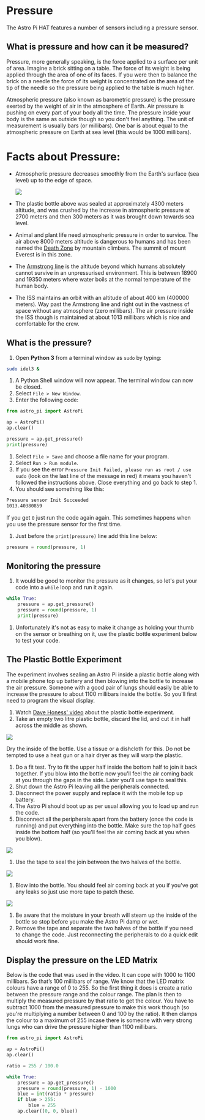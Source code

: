 # Pressure

The Astro Pi HAT features a number of sensors including a pressure sensor. 

## What is pressure and how can it be measured?

Pressure, more generally speaking, is the force applied to a surface per unit of area. Imagine a brick sitting on a table. The force of its weight is being applied through the area of one of its faces. If you were then to balance the brick on a needle the force of its weight is concentrated on the area of the tip of the needle so the pressure being applied to the table is much higher.

Atmospheric pressure (also known as barometric pressure) is the pressure exerted by the weight of air in the atmosphere of Earth. Air pressure is pushing on every part of your body all the time. The pressure inside your body is the same as outside though so you don't feel anything. The unit of measurement is usually bars (or millibars). One bar is about equal to the atmospheric pressure on Earth at sea level (this would be 1000 millibars).

# Facts about Pressure:

- Atmospheric pressure decreases smoothly from the Earth's surface (sea level) up to the edge of space.

    ![](images/bottle.jpg)

- The plastic bottle above was sealed at approximately 4300 meters altitude, and was crushed by the increase in atmospheric pressure at 2700 meters and then 300 meters as it was brought down towards sea level.
- Animal and plant life need atmospheric pressure in order to survice. The air above 8000 meters altitude is dangerous to humans and has been named the [Death Zone](http://simple.wikipedia.org/wiki/Death_zone) by mountain climbers. The summit of mount Everest is in this zone.
- The [Armstrong line](http://en.wikipedia.org/wiki/Armstrong_limit) is the altitude beyond which humans absolutely cannot survive in an unpressurised environment. This is between 18900 and 19350 meters where water boils at the normal temperature of the human body.
- The ISS maintains an orbit with an altitude of about 400 km (400000 meters). Way past the Armstrong line and right out in the vastness of space without any atmosphere (zero millibars). The air pressure inside the ISS though is maintained at about 1013 millibars which is nice and comfortable for the crew.

## What is the pressure?

1. Open **Python 3** from a terminal window as `sudo` by typing:
  
  ```bash
  sudo idel3 &
  ```
  
1. A Python Shell window will now appear. The terminal window can now be closed.
1. Select `File > New Window`.
1. Enter the following code:

  ```python
  from astro_pi import AstroPi
  
  ap = AstroPi()
  ap.clear()
  
  pressure = ap.get_pressure()
  print(pressure)
  ```

1. Select `File > Save` and choose a file name for your program.
1. Select `Run > Run module`.
1. If you see the error `Pressure Init Failed, please run as root / use sudo` (look on the last line of the message in red) it means you haven't followed the instructions above. Close everything and go back to step 1.
1. You should see something like this:

  ```bash
  Pressure sensor Init Succeeded
  1013.40380859
  ```
  
  If you get `0` just run the code again again. This sometimes happens when you use the pressure sensor for the first time.

1. Just before the `print(pressure)` line add this line below:

  ```python
  pressure = round(pressure, 1)
  ```

## Monitoring the pressure

1. It would be good to monitor the pressure as it changes, so let's put your code into a `while` loop and run it again.

  ```python
  while True:
      pressure = ap.get_pressure()
      pressure = round(pressure, 1)
      print(pressure)
  ```

1. Unfortunately it's not as easy to make it change as holding your thumb on the sensor or breathing on it, use the plastic bottle experiment below to test your code.

## The Plastic Bottle Experiment

The experiment involves sealing an Astro Pi inside a plastic bottle along with a mobile phone top up battery and then blowing into the bottle to increase the air pressure. Someone with a good pair of lungs should easily be able to increase the pressure to about 1100 millibars inside the bottle. So you'll first need to program the visual display. 

1. Watch [Dave Honess' video](https://www.youtube.com/watch?v=CHUukiKF3ew) about the plastic bottle experiment.
1. Take an empty two litre plastic bottle, discard the lid, and cut it in half across the middle as shown.

  ![](images/Astro_Pi_Diagrams-01.png)
  
  Dry the inside of the bottle. Use a tissue or a dishcloth for this. Do not be tempted to use a heat gun or a hair dryer as they will warp the plastic.

1. Do a fit test. Try to fit the upper half inside the bottom half to join it back together. If you blow into the bottle now you'll feel the air coming back at you through the gaps in the side. Later you'll use tape to seal this. 
1. Shut down the Astro Pi leaving all the peripherals connected.
1. Disconnect the power supply and replace it with the mobile top up battery.
1. The Astro Pi should boot up as per usual allowing you to load up and run the code.
1. Disconnect all the peripherals apart from the battery (once the code is running) and put everything into the bottle. Make sure the top half goes inside the bottom half (so you'll feel the air coming back at you when you blow).

  ![](images/Astro_Pi_Diagrams-02.png)

1. Use the tape to seal the join between the two halves of the bottle.

  ![](images/Astro_Pi_Diagrams-03.png)

1. Blow into the bottle. You should feel air coming back at you if you've got any leaks so just use more tape to patch these.

  ![](images/Astro_Pi_Diagrams-04.png)

1. Be aware that the moisture in your breath will steam up the inside of the bottle so stop before you make the Astro Pi damp or wet.
1. Remove the tape and separate the two halves of the bottle if you need to change the code. Just reconnecting the peripherals to do a quick edit should work fine.


## Display the pressure on the LED Matrix

Below is the code that was used in the video. It can cope with 1000 to 1100 millibars. So that’s 100 millibars of range. We know that the LED matrix colours have a range of 0 to 255. So the first thing it does is create a ratio between the pressure range and the colour range. The plan is then to multiply the measured pressure by that ratio to get the colour. You have to subtract 1000 from the measured pressure to make this work though (so you're multiplying a number between 0 and 100 by the ratio). It then clamps the colour to a maximum of 255 incase there is someone with very strong lungs who can drive the pressure higher than 1100 millibars.

  ```python
  from astro_pi import AstroPi
  
  ap = AstroPi()
  ap.clear()
  
  ratio = 255 / 100.0
  
  while True:
      pressure = ap.get_pressure()
      pressure = round(pressure, 1) - 1000
      blue = int(ratio * pressure)
      if blue > 255:
          blue = 255
      ap.clear((0, 0, blue))
